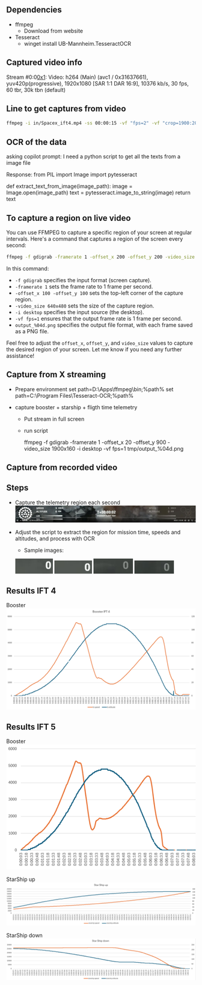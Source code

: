 Dependencies
------------

* ffmpeg
  * Download from website
* Tesseract
  * winget install UB-Mannheim.TesseractOCR

Captured video info
--------------------
 Stream #0:0[0x1](und): Video: h264 (Main) (avc1 / 0x31637661), yuv420p(progressive), 1920x1080 [SAR 1:1 DAR 16:9], 10376 kb/s, 30 fps, 60 tbr, 30k tbn (default)

Line to get captures from video
-------------------------------
```bash
ffmpeg -i in/Spacex_ift4.mp4 -ss 00:00:15 -vf "fps=2" -vf "crop=1900:200:0:1900" out/img%03d.jpg
```

OCR of the data
---------------
asking copilot
prompt: 
  I need a python script to get all the texts from a image file

Response:
from PIL import Image
import pytesseract

def extract_text_from_image(image_path):
    image = Image.open(image_path)
    text = pytesseract.image_to_string(image)
    return text

To capture a region on live video
---------------------------------
You can use FFMPEG to capture a specific region of your screen at regular intervals. Here's a command that captures a region of the screen every second:

```bash
ffmpeg -f gdigrab -framerate 1 -offset_x 200 -offset_y 200 -video_size 640x50 -i desktop -vf fps=1 test/output_%04d.png
```

In this command:
- `-f gdigrab` specifies the input format (screen capture).
- `-framerate 1` sets the frame rate to 1 frame per second.
- `-offset_x 100 -offset_y 100` sets the top-left corner of the capture region.
- `-video_size 640x480` sets the size of the capture region.
- `-i desktop` specifies the input source (the desktop).
- `-vf fps=1` ensures that the output frame rate is 1 frame per second.
- `output_%04d.png` specifies the output file format, with each frame saved as a PNG file.

Feel free to adjust the `offset_x`, `offset_y`, and `video_size` values to capture the desired region of your screen. Let me know if you need any further assistance!


Capture from X streaming
------------------------
* Prepare environment
set path=D:\Apps\ffmpeg\bin;%path% 
set path=C:\Program Files\Tesseract-OCR;%path%  

* capture booster + starship + fligth time telemetry
  - Put stream in full screen
  - run script
    
    ffmpeg -f gdigrab -framerate 1 -offset_x 20 -offset_y 900 -video_size 1900x160 -i desktop -vf fps=1 tmp/output_%04d.png

Capture from recorded video
---------------------------

Steps
-----
* Capture the telemetry region each second
![Telemetry](img/img012.jpg)

* Adjust the script to extract the region for mission time, speeds and altitudes, and process with OCR
  - Sample images:

  ![speed booster](img/speed_4.png)
  ![altitude booster](img/altitude_4.png)
  ![speed SS](img/speed_ss_4.png)
  ![altitude SS](img/altitude_ss_4.png)


Results IFT 4
--------------
Booster
![booster](img/booster_ift4.png)

Results IFT 5
--------------
Booster
![booster](img/booster.png)

StarShip up
![StarShip up](img/starship_up.png)

StarShip down
![StarShip down](img/starship_down.png)

